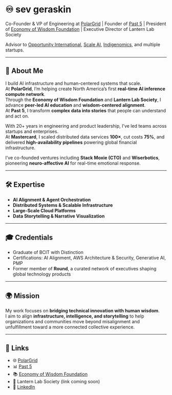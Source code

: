 # ♾️ sev geraskin

Co-Founder & VP of Engineering at [PolarGrid](https://polargrid.ai) | Founder of [Past 5](https://www.past5.com) | President of [Economy of Wisdom Foundation](https://economyofwisdom.org) | Executive Director of Lantern Lab Society  

Advisor to [Opportunity International](https://opportunity.org), [Scale AI](https://scaleai.ca), [Indigenomics](https://indigenomicsinstitute.com), and multiple startups.  

---

## 🚀 About Me  

I build AI infrastructure and human-centered systems that scale.  
At **PolarGrid**, I’m helping create North America’s first **real-time AI inference compute network**.  
Through the **Economy of Wisdom Foundation** and **Lantern Lab Society**, I advance **peer-led AI education** and **wisdom-centered alignment**.  
At **Past 5**, I transform **complex data into stories** that people can understand and act on.  

With 20+ years in engineering and product leadership, I’ve led teams across startups and enterprises.  
At **Mastercard**, I scaled distributed data services **100×**, cut costs **75%**, and delivered **high-availability pipelines** powering global financial infrastructure.  

I’ve co-founded ventures including **Stack Moxie (CTO)** and **Wiserbotics**, pioneering **neuro-affective AI** for real-time emotional response.  

---

## 🛠️ Expertise  

- **AI Alignment & Agent Orchestration**  
- **Distributed Systems & Scalable Infrastructure**  
- **Large-Scale Cloud Platforms**  
- **Data Storytelling & Narrative Visualization**  

---

## 🎓 Credentials  

- Graduate of BCIT with Distinction  
- Certifications: AI Alignment, AWS Architecture & Security, Generative AI, PMP  
- Former member of **Round**, a curated network of executives shaping global technology products  

---

## 🌍 Mission  

My work focuses on **bridging technical innovation with human wisdom**.  
I aim to align **infrastructure, intelligence, and storytelling** to help organizations and communities move beyond misalignment and unfulfillment toward a more connected collective experience.  

---

## 🔗 Links  

- 🌐 [PolarGrid](https://polargrid.ai)  
- 📊 [Past 5](https://www.past5.com)  
- 📚 [Economy of Wisdom Foundation](https://economyofwisdom.org)  
- 🏮 Lantern Lab Society (link coming soon)  
- 💼 [LinkedIn](https://www.linkedin.com/in/past5)  

